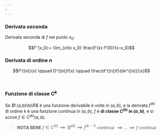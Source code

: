 ```yaml
---
~
---
```

### Derivata seconda
Derivata seconda di $f$ nel punto $x_0$:

$$f''(x_0):= \lim_{x\to x_0} \frac{f'(x)-f'(0)}{x-x_0}$$

### Derivata di ordine $n$
$$f^{(n)}(x) \qquad D^{(n)}f(x) \qquad \frac{d^{(n)}f}{dx^{(n)}}(x)$$

<br>

### Funzione di classe $C^k$
Se $f:(a,b)\to\R$ è una funzione derivabile $k$ volte in $(a,b)$, e la derivata $f^{(k)}$ di ordine $k$ è una funzione continua in $(a,b)$,
$f$ è **di classe $C^{(k)}$ in $(a,b)$**, e si scrive $f\in C^{(k)}(a,b)$.

>**NOTA BENE**
>$f\in C^{(k)}\implies\exists f^{(k)}\implies f^{(k-1)}$ continua $\implies ...\implies f$ continua